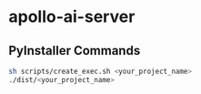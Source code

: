 # apollo-ai-server



## PyInstaller Commands
```bash
sh scripts/create_exec.sh <your_project_name>
./dist/<your_project_name>
```
